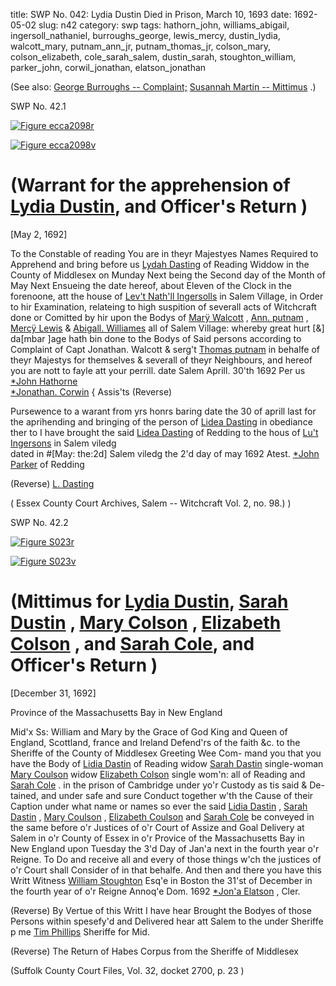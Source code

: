 title: SWP No. 042: Lydia Dustin Died in Prison, March 10, 1693
date: 1692-05-02
slug: n42
category: swp
tags: hathorn_john, williams_abigail, ingersoll_nathaniel, burroughs_george, lewis_mercy, dustin_lydia, walcott_mary, putnam_ann_jr, putnam_thomas_jr, colson_mary, colson_elizabeth, cole_sarah_salem, dustin_sarah, stoughton_william, parker_john, corwil_jonathan, elatson_jonathan




(See also: [George Burroughs -- Complaint;](/n22.html#n22.1) [Susannah Martin -- Mittimus](/n2.html#n2.201) .)

<div markdown class="doc" id="n42.1">

<div class="doc_id">SWP No. 42.1</div>


<span markdown class="figure">[![Figure ecca2098r](archives/ecca/thumb/ecca2098r.jpg)](archives/ecca/large/ecca2098r.jpg)</span>

<span markdown class="figure">[![Figure ecca2098v](archives/ecca/thumb/ecca2098v.jpg)](archives/ecca/large/ecca2098v.jpg)</span>

# (Warrant for the apprehension of [Lydia Dustin](/tag/dustin_lydia.html), and Officer's Return ) 

[May 2, 1692]

To the Constable of reading 
You are in theyr Majestyes Names Required to Apprehend and  bring before us [Lydah Dasting](/tag/dustin_lydia.html) of Reading Widdow in the County of  Middlesex on Munday Next being the Second day of the Month of  May Next Ensueing the date hereof, about Eleven of the Clock in  the forenoone, att the house of [Lev't Nath'll Ingersolls](/tag/ingersoll_nathaniel.html) in Salem  Village, in Order to hir Examination, relateing to high suspition of  severall acts of Witchcraft done or Comitted by hir upon the Bodys  of [Marÿ Walcott](/tag/walcott_mary.html) , [Ann. putnam](/tag/putnam_ann_jr.html) , [Mercÿ Lewis](/tag/lewis_mercy.html) & [Abigall. Williames](/tag/williams_abigail.html)  all of Salem Village: whereby great hurt [&] da[mbar ]age hath bin  done to the Bodys of Said persons according to Complaint of Capt  Jonathan. Walcott & serg't [Thomas putnam](/tag/putnam_thomas_jr.html) in behalfe of theyr  Majestys for themselves & severall of theyr Neighbours, and hereof  you are nott to fayle att your perrill. date Salem Aprill. 30'th 1692
                                                    Per us [*John Hathorne](/tag/hathorn_john.html)  
                                                    [*Jonathan. Corwin](/tag/corwil_jonathan.html) {  Assis'ts (Reverse) 

Pursewence to a warant from yrs honrs baring date the 30 of aprill last 
for the aprihending and bringing of the person of  [Lidea Dasting](/tag/dustin_lydia.html) in obediance ther to I have 
brought the said [Lidea Dasting](/tag/dustin_lydia.html) of Redding to the hous of [Lu't Ingersons](/tag/ingersoll_nathaniel.html) in Salem viledg  
dated in #[May: the:2d] Salem viledg the 2'd day of may 1692 
                                                    Atest. [*John Parker](/tag/parker_john.html) of Redding 

(Reverse)  [L. Dasting](/tag/dustin_lydia.html) 

( Essex County Court Archives, Salem -- Witchcraft Vol. 2, no. 98.) )

</div>



<div markdown class="doc" id="n42.2">

<div class="doc_id">SWP No. 42.2</div>


<span markdown class="figure">[![Figure S023r](archives/Suffolk/small/S023A.jpg)](archives/Suffolk/large/S023A.jpg)</span>

<span markdown class="figure">[![Figure S023v](archives/Suffolk/small/S023B.jpg)](archives/Suffolk/large/S023B.jpg)</span>

# (Mittimus for [Lydia Dustin](/tag/dustin_lydia.html), [Sarah Dustin](/tag/dustin_sarah.html) , [Mary Colson](/tag/colson_mary.html) , [Elizabeth Colson](/tag/colson_elizabeth.html) , and [Sarah Cole](/tag/cole_sarah_salem.html), and Officer's Return )

[December 31, 1692]

Province of the Massachusetts Bay in New England 

Mid'x Ss: William and Mary by the Grace of God King and Queen  of England, Scottland, france and Ireland Defend'rs of the faith  &c. to the Sheriffe of the County of Middlesex Greeting Wee Com-  mand you that you have the Body of [Lidia Dastin](/tag/dustin_lydia.html) of Reading widow  [Sarah Dastin](/tag/dustin_sarah.html) single-woman [Mary Coulson](/tag/colson_mary.html) widow [Elizabeth Colson](/tag/colson_elizabeth.html) single wom'n: all of Reading and [Sarah Cole](/tag/cole_sarah_salem.html) . in the prison of Cambridge under yo'r Custody as tis said & De-  tained, and under safe and sure Conduct together w'th the Cause of their Caption under what name or names so ever the said [Lidia Dastin](/tag/dustin_lydia.html) , [Sarah Dastin](/tag/dustin_sarah.html) , [Mary Coulson](/tag/colson_mary.html) , [Elizabeth Coulson](/tag/colson_elizabeth.html) and [Sarah Cole](/tag/cole_sarah_salem.html) be conveyed in the same before o'r Justices of o'r Court of  Assize and Goal Delivery at Salem in o'r County of Essex in o'r  Provice of the Massachusetts Bay in New England upon Tuesday the  3'd Day of Jan'a next in the fourth year o'r Reigne. To Do and  receive all and every of those things w'ch the justices of o'r Court  shall Consider of in that behalfe. And then and there you have this  Writt Witness [William Stoughton](/tag/stoughton_william.html) Esq'e in Boston the 31'st of December in the fourth year of o'r Reigne Annoq'e Dom. 1692
[*Jon'a Elatson](/tag/elatson_jonathan.html) , Cler. 

(Reverse) By Vertue of this Writt I have hear Brought the Bodyes of those  Persons within spesefy'd and Delivered hear att Salem to the under  Sheriffe 
p me [Tim Phillips](/tg/phillips_timothy.html)  Sheriffe for Mid. 

(Reverse) The Return of Habes Corpus from the Sheriffe of Middlesex  

(Suffolk County Court Files, Vol. 32, docket 2700, p. 23 )

</div>

